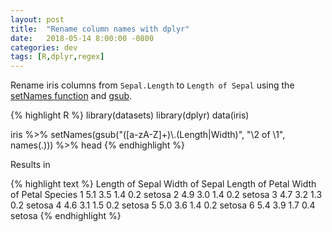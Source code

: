 ```yaml
---
layout: post
title:  "Rename column names with dplyr"
date:   2018-05-14 8:00:00 -0800
categories: dev
tags: [R,dplyr,regex]
---
```


Rename iris columns from `Sepal.Length` to `Length of Sepal` using the [setNames function](https://www.rdocumentation.org/packages/stats/versions/3.5.0/topics/setNames) and [gsub](https://www.rdocumentation.org/packages/base/versions/3.5.0/topics/grep).

{% highlight R %}
library(datasets)
library(dplyr)
data(iris)

iris %>%
  setNames(gsub("([a-zA-Z]+)\\.(Length|Width)", "\\2 of \\1", names(.))) %>%
  head
{% endhighlight %}

Results in

{% highlight text %}
Length of Sepal Width of Sepal Length of Petal Width of Petal Species
1             5.1            3.5             1.4            0.2  setosa
2             4.9            3.0             1.4            0.2  setosa
3             4.7            3.2             1.3            0.2  setosa
4             4.6            3.1             1.5            0.2  setosa
5             5.0            3.6             1.4            0.2  setosa
6             5.4            3.9             1.7            0.4  setosa
{% endhighlight %}
